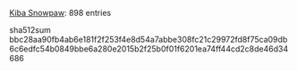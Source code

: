 [Kiba Snowpaw](https://github.com/kibasnowpaw): 898 entries

sha512sum bbc28aa90fb4ab6e181f2f253f4e8d54a7abbe308fc21c29972fd8f75ca09db6c6edfc54b0849bbe6a280e2015b2f25b0f01f6201ea74ff44cd2c8de46d34686
